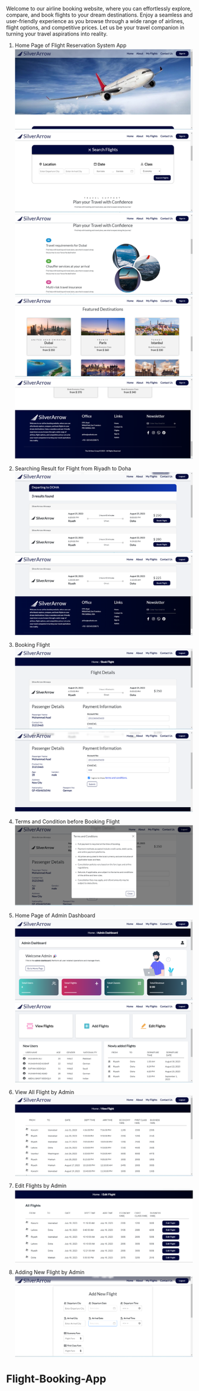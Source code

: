 Welcome to our airline booking website, where you can effortlessly explore, compare, and book flights to your dream destinations. Enjoy a seamless and user-friendly experience as you browse through a wide range of airlines, flight options, and competitive prices. Let us be your travel companion in turning your travel aspirations into reality.

1. Home Page of Flight Reservation System App
![Home Page of Flight Booking App](front-end/Public/Screenshot%20(280).png)
![Home Page of Flight Booking App](front-end/Public/Screenshot%20(281).png)
![Home Page of Flight Booking App](front-end/Public/Screenshot%20(282).png)
![Home Page of Flight Booking App](front-end/Public/Screenshot%20(283).png)
![Home Page of Flight Booking App](front-end/Public/Screenshot%20(284).png)

2. Searching Result for Flight from Riyadh to Doha
![Results of Searching Flight](front-end/Public/Screenshot%20(289).png)
![Results of Searching Flight](front-end/Public/Screenshot%20(290).png)

3. Booking Flight 
![Booking Flight](front-end/Public/Screenshot%20(291).png)
![Booking Flight](front-end/Public/Screenshot%20(292).png)

4. Terms and Condition before Booking Flight
![Terms And Condition before Booking Flight](front-end/Public/Screenshot%20(293).png)

5. Home Page of Admin Dashboard
![Home Page of Admin Dashboard](front-end/Public/Screenshot%20(287).png)
![Home Page of Admin Dashboard](front-end/Public/Screenshot%20(288).png)

6. View All Flight by Admin
![View Flights Page in Admin Panel](front-end/Public/Screenshot%20(285).png)

7. Edit Flights by Admin
![Edit Flights Page in Admin Panel](front-end/Public/Screenshot%20(193).png)

8. Adding New Flight by Admin
![Add Flights Page in Admin Panel](front-end/Public/Screenshot%20(286).png)




# Flight-Booking-App
